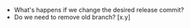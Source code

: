- What's happens if we change the desired release commit?
- Do we need to remove old branch? [x.y] 
